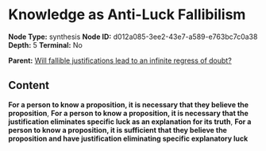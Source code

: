 # Knowledge as Anti-Luck Fallibilism

**Node Type:** synthesis
**Node ID:** d012a085-3ee2-43e7-a589-e763bc7c0a38
**Depth:** 5
**Terminal:** No

**Parent:** [Will fallible justifications lead to an infinite regress of doubt?](will-fallible-justifications-lead-to-an-infinite-regress-of-doubt-antithesis-6f6c8bf7-5fda-455c-81e5-db39638f6c0d.md)

## Content

**For a person to know a proposition, it is necessary that they believe the proposition**, **For a person to know a proposition, it is necessary that the justification eliminates specific luck as an explanation for its truth**, **For a person to know a proposition, it is sufficient that they believe the proposition and have justification eliminating specific explanatory luck**
